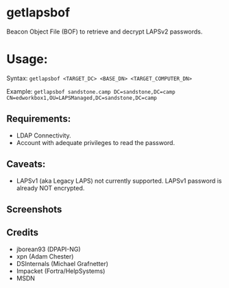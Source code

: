 # getlapsbof

Beacon Object File (BOF) to retrieve and decrypt LAPSv2 passwords.

# Usage:
Syntax: `getlapsbof <TARGET_DC> <BASE_DN> <TARGET_COMPUTER_DN>`

Example: `getlapsbof sandstone.camp DC=sandstone,DC=camp CN=edworkbox1,OU=LAPSManaged,DC=sandstone,DC=camp`


## Requirements:
- LDAP Connectivity.
- Account with adequate privileges to read the password.

## Caveats:
- LAPSv1 (aka Legacy LAPS) not currently supported. LAPSv1 password is already NOT encrypted. 

## Screenshots
<TBA>

## Credits
- jborean93 (DPAPI-NG)
- xpn (Adam Chester)
- DSInternals (Michael Grafnetter)
- Impacket (Fortra/HelpSystems)
- MSDN
